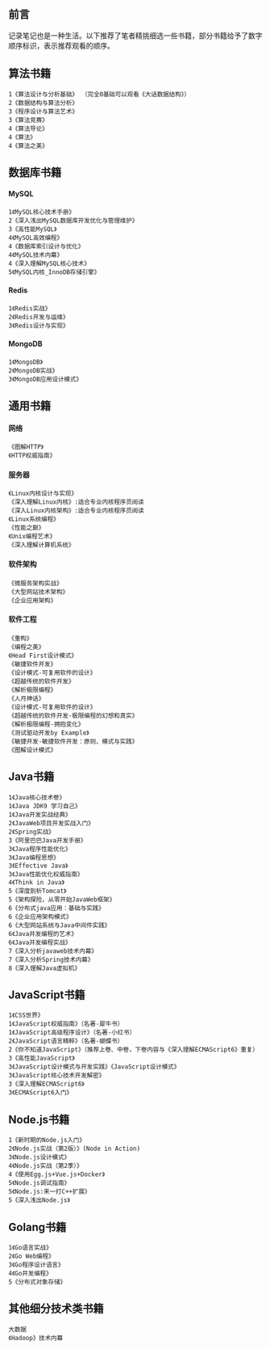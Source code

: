 ##  前言
记录笔记也是一种生活。以下推荐了笔者精挑细选一些书籍，部分书籍给予了数字顺序标识，表示推荐观看的顺序。
## 算法书籍
```
1《算法设计与分析基础》 （完全0基础可以观看《大话数据结构》）      
2《数据结构与算法分析》         
3《程序设计与算法艺术》         
3《算法竞赛》                 
4《算法导论》                 
4《算法》                    
4《算法之美》                
```
## 数据库书籍
#### MySQL
```
1《MySQL核心技术手册》        
2《深入浅出MySQL数据库开发优化与管理维护》
3《高性能MySQL》
4《MySQL高效编程》
4《数据库索引设计与优化》
4《MySQL技术内幕》
4《深入理解MySQL核心技术》
5《MySQL内核_InnoDB存储引擎》
```
#### Redis
```
1《Redis实战》           
2《Redis开发与运维》       
3《Redis设计与实现》      
```
#### MongoDB
```
1《MongoDB》
2《MongoDB实战》
3《MongoDB应用设计模式》
```
## 通用书籍
#### 网络
```
《图解HTTP》
《HTTP权威指南》
```
#### 服务器
```
《Linux内核设计与实现》
《深入理解Linux内核》:适合专业内核程序员阅读
《深入Linux内核架构》:适合专业内核程序员阅读
《Linux系统编程》
《性能之巅》
《Unix编程艺术》
《深入理解计算机系统》
```
#### 软件架构
```
《微服务架构实战》
《大型网站技术架构》
《企业应用架构》
```
#### 软件工程
```
《重构》
《编程之美》
《Head First设计模式》
《敏捷软件开发》
《设计模式-可复用软件的设计》
《超越传统的软件开发》
《解析极限编程》
《人月神话》
《设计模式-可复用软件的设计》
《超越传统的软件开发-极限编程的幻想和真实》
《解析极限编程-拥抱变化》
《测试驱动开发by Example》
《敏捷开发-敏捷软件开发：原则、模式与实践》
《图解设计模式》
```
## Java书籍
```
1《Java核心技术卷》
1《Java JDK9 学习自己》
1《Java开发实战经典》
2《JavaWeb项目开发实战入门》
2《Spring实战》
3《阿里巴巴Java开发手册》
3《Java程序性能优化》
3《Java编程思想》
3《Effective Java》
3《Java性能优化权威指南》
4《Think in Java》
5《深度剖析Tomcat》
5《架构探险，从零开始JavaWeb框架》
6《分布式java应用：基础与实践》
6《企业应用架构模式》
6《大型网站系统与Java中间件实践》
6《Java并发编程的艺术》
6《Java并发编程实战》
7《深入分析javaweb技术内幕》
7《深入分析Spring技术内幕》
8《深入理解Java虚拟机》

```
## JavaScript书籍
```
1《CSS世界》               
1《JavaScript权威指南》（名著-犀牛书）     
1《JavaScript高级程序设计》（名著-小红书） 
2《JavaScript语言精粹》（名著-蝴蝶书）     
2《你不知道JavaScript》（推荐上卷、中卷，下卷内容与《深入理解ECMAScript6》重复）     
3《高性能JavaScript》       
3《JavaScript设计模式与开发实践》《JavaScript设计模式》
3《JavaScript核心技术开发解密》
3《深入理解ECMAScript6》
3《ECMAScript6入门》        
```
## Node.js书籍
```
1《新时期的Node.js入门》        
2《Node.js实战（第2版）》(Node in Action)       
3《Node.js设计模式》           
4《Node.js实战（第2季）》      
4《使用Egg.js+Vue.js+Docker》   
5《Node.js调试指南》            
5《Node.js:来一打C++扩展》      
5《深入浅出Node.js》            
```
## Golang书籍
```
1《Go语言实战》                 
2《Go Web编程》                 
3《Go程序设计语言》             
4《Go并发编程》                 
5《分布式对象存储》             
```
## 其他细分技术类书籍
```
大数据
《Hadoop》技术内幕